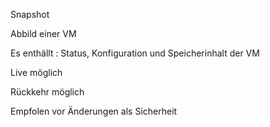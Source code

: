 Snapshot

Abbild einer VM

Es enthällt : Status, Konfiguration und Speicherinhalt der VM

Live möglich

Rückkehr möglich

Empfolen vor Änderungen als Sicherheit
